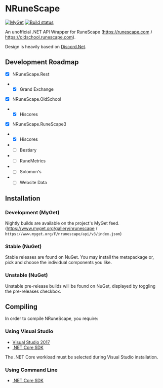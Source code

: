# NRuneScape
[![MyGet](https://img.shields.io/myget/nrunescape/vpre/NRuneScape.svg?label=NRuneScape)](https://www.myget.org/feed/Packages/nrunescape) 
[![Build status](https://ci.appveyor.com/api/projects/status/f3hwgo97j5e0psxx/branch/dev?svg=true)](https://ci.appveyor.com/project/AntiTcb/nrunescape/branch/dev)

An unofficial .NET API Wrapper for RuneScape (https://runescape.com / https://oldschool.runescape.com).

Design is heavily based on [Discord.Net](https://github.com/RogueException/Discord.Net). 

## Development Roadmap
- [x] NRuneScape.Rest
- - [x] Grand Exchange
- [x] NRuneScape.OldSchool
- - [x] Hiscores
- [x] NRuneScape.RuneScape3 
- - [x] Hiscores
- - [ ] Bestiary
- - [ ] RuneMetrics
- - [ ] Solomon's 
- - [ ] Website Data

## Installation
### Development (MyGet)
Nightly builds are available on the project's MyGet feed. (<https://www.myget.org/gallery/nrunescape> / `https://www.myget.org/F/nrunescape/api/v3/index.json`)
### Stable (NuGet)
Stable releases are found on NuGet.
You may install the metapackage or, pick and choose the individual components you like.
### Unstable (NuGet)
Unstable pre-release builds will be found on NuGet, displayed by toggling the pre-releases checkbox.


## Compiling
In order to compile NRuneScape, you require:

### Using Visual Studio
- [Visual Studio 2017](https://www.microsoft.com/net/core#windowsvs2017)
- [.NET Core SDK](https://www.microsoft.com/net/download/core)

The .NET Core workload must be selected during Visual Studio installation.

### Using Command Line
- [.NET Core SDK](https://www.microsoft.com/net/download/core)
